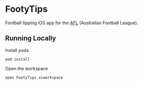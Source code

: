 # FootyTips

Football tipping iOS app for the [AFL](http://www.afl.com.au) (Australian Football League).

## Running Locally

Install pods

    pod install
    
Open the workspace

    open FootyTips.xcworkspace

